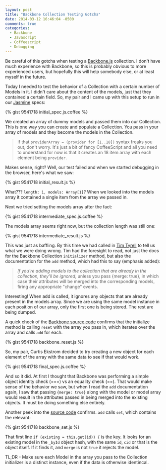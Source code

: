 ```yaml
---
layout: post
title: "Backbone Collection Testing Gotcha"
date: 2014-03-12 16:46:04 -0500
comments: true
categories:
  - Backbone
  - Javascript
  - Coffeescript
  - Debugging
---
```


Be careful of this gotcha when testing a [Backbone.js](http://backbonejs.org/)
collection. I don't have much experience with Backbone, so this is probably
obvious to more experienced users, but hopefully this will help somebody else,
or at least myself in the future.

Today I needed to test the behavior of a Collection with a certain number of
Models in it. I didn't care about the content of the models, just that they
contained a certain field. So, my pair and I came up with this setup to run
in our [Jasmine](http://jasmine.github.io/) specs:

{% gist 9541718 initial_spec.js.coffee %}

We created an array of dummy models and passed them into our Collection. This
is one way you can create and populate a Collection. You pass in your array of
models and they become the models in the Collection.

> If that `providerArray = (provider for [1..18])` syntax freaks you out, don't
> worry. It's just a bit of fancy CoffeeScript and all you need to understand
> for now is that it creates an 18 item array with each element being
> `provider`.

Makes sense, right? Well, our test failed and when we started debugging in the
browser, here's what we saw:

{% gist 9541718 initial_result.js %}

What??? `length: 1, models: Array[1]`? When we looked into the models array it
contained a single item from the array we passed in.

Next we tried setting the models array after the fact:

{% gist 9541718 intermediate_spec.js.coffee %}

The models array seems right now, but the collection length was still one:

{% gist 9541718 intermediate_result.js %}

This was just as baffling. By this time we had called in [Tim
Tyrell](@timtyrrell) to tell us what we were doing wrong. Tim had the foresight
to read, not just the docs for the Backbone Collection `initializer` method, but
also the documentation for the `add` method, which had this to say (emphasis
added):

> *If you're adding models to the collection that are already in the collection,
> they'll be ignored*, unless you pass {merge: true}, in which case their
> attributes will be merged into the corresponding models, firing any
> appropriate "change" events.

Interesting! When add is called, it ignores any objects that are already
present in the models array. Since we are using the same model instance in each
position of our array, only the first one is being stored. The rest are being
dumped.

A quick check of the [Backbone source
code](https://github.com/jashkenas/backbone/blob/master/backbone.js#L785-L799)
confirms that the initialize method is calling `reset` with the array you pass
in, which iterates over the array and calls `add` for each.

{% gist 9541718 backbone_reset.js %}

So, my pair, Curtis Ekstrom decided to try creating a new object for each
element of the array with the same data to see if that would work.

{% gist 9541718 final_spec.js.coffee %}

And so it did. At first I thought that Backbone was performing a simple object
identity check (===) vs an equality check (==). That would make sense of the
behavior we saw, but when I read the `add` documentation again, I saw that
passing `{merge: true}` along with the model or model array would result in the
attributes passed in being merged into the existing objects. It must be doing
something else entirely.

Another peek into the [source
code](https://github.com/jashkenas/backbone/blob/master/backbone.js#L718-L728)
confirms. `add` calls `set`, which contains the relevant:

{% gist 9541718 backbone_set.js %}

That first line `if (existing = this.get(id)) {` is the key. It looks for an
existing model in the `_byId` object hash, with the same `id`, `cid` or that is the
object itself. If it finds it, and `merge` is not `true` it rejects the model.

TL;DR - Make sure each Model in the array you pass to the Collection
initializer is a distinct instance, even if the data is otherwise identincal.
